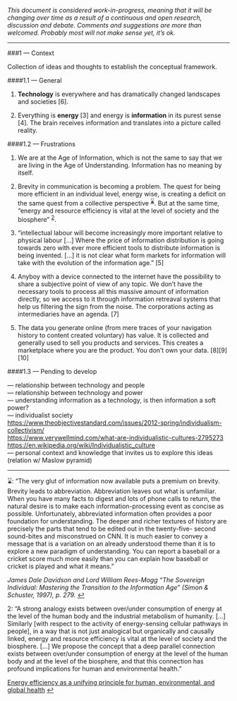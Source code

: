 *This document is considered work-in-progress, meaning that it will be changing over time as a result of a continuous and open research, discussion and debate. Comments and suggestions are more than welcomed. Probably most will not make sense yet, it’s ok.*

---

###1 — Context

Collection of ideas and thoughts to establish the conceptual framework.

####1.1 — General

1. **Technology** is everywhere and has dramatically changed landscapes and societies [6].

1. Everything is **energy** [3] and energy is **information** in its purest sense [4]. The brain receives information and translates into a picture called reality.

####1.2 — Frustrations 

1. We are at the Age of Information, which is not the same to say that we are living in the Age of Understanding. Information has no meaning by itself. 

1. Brevity in communication is becoming a problem. The quest for being more efficient in an individual level, energy wise, is creating a deficit on the same quest from a collective perspective <sup id="back1">[:hourglass:](#footnote1)</sup>. But at the same time, “energy and resource efficiency is vital at the level of society and the biosphere” <sup id="back2">[2](#footnote2)</sup>.

1. “intellectual labour will become increasingly more important relative to physical labour […] Where the price of information distribution is going towards zero with ever more efficient tools to distribute information is being invented. […] it is not clear what form markets for information will take with the evolution of the information age.” [5]

1. Anyboy with a device connected to the internet have the possibility to share a subjective point of view of any topic. We don’t have the necessary tools to process all this massive amount of information directly, so we access to it through information retreaval systems that help us filtering the sign from the noise. The corporations acting as intermediaries have an agenda. [7]

1. The data you generate online (from mere traces of your navigation history to content created voluntary) has value. It is collected and generally used to sell you products and services. This creates a marketplace where you are the product. You don’t own your data. [8][9][10]

####1.3 — Pending to develop

— relationship between technology and people  
— relationship between technology and power  
— understanding information as a technology, is then information a soft power?  
— individualist society  
https://www.theobjectivestandard.com/issues/2012-spring/individualism-collectivism/  
https://www.verywellmind.com/what-are-individualistic-cultures-2795273  
https://en.wikipedia.org/wiki/Individualistic_culture  
— personal context and knowledge that invites us to explore this ideas (relation w/ Maslow pyramid) 

---

<a id="footnote1">:hourglass:</a>: “The very glut of information now available puts a premium on brevity. Brevity leads to abbreviation. Abbreviation leaves out what is unfamiliar. When you have many facts to digest and lots of phone calls to return, the natural desire is to make each information-processing event as concise as possible. Unfortunately, abbreviated information often provides a poor foundation for understanding. The deeper and richer textures of history are precisely the parts that tend to be edited out in the twenty-five- second sound-bites and misconstrued on CNN. It is much easier to convey a message that is a variation on an already understood theme than it is to explore a new paradigm of understanding. You can report a baseball or a cricket score much more easily than you can explain how baseball or cricket is played and what it means.”

*James Dale Davidson and Lord William Rees-Mogg “The Sovereign Individual: Mastering the Transition to the Information Age” (Simon & Schuster, 1997), p. 279.* [↩](#back1)

<a id="footnote2">2</a>: “A strong analogy exists between over/under consumption of energy at the level of the human body and the industrial metabolism of humanity. […] Similarly [with respect to the activity of energy-sensing cellular pathways in people], in a way that is not just analogical but organically and causally linked, energy and resource efficiency is vital at the level of society and the biosphere. […] We propose the concept that a deep parallel connection exists between over/under consumption of energy at the level of the human body and at the level of the biosphere, and that this connection has profound implications for human and environmental health.”

[Energy efficiency as a unifying principle for human, environmental, and global health](https://www.ncbi.nlm.nih.gov/pmc/articles/PMC3869478/) [↩](#back2)



